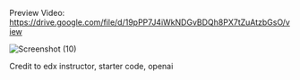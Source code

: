 Preview Video: https://drive.google.com/file/d/19pPP7J4iWkNDGvBDQh8PX7tZuAtzbGsO/view

![Screenshot (10)](https://github.com/rhorner998/employeetracker/assets/145104305/df699eb0-038f-4410-978d-a65d2201ec1a)

Credit to edx instructor, starter code, openai
